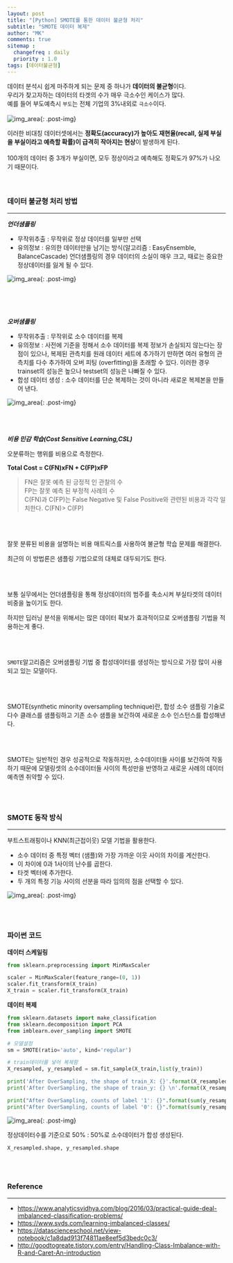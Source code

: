 ```yaml
---
layout: post
title: "[Python] SMOTE를 통한 데이터 불균형 처리"
subtitle: "SMOTE 데이터 복제"
author: "MK"
comments: true
sitemap :
  changefreq : daily
  priority : 1.0
tags: [데이터불균형]
---
```




데이터 분석시 쉽게 마주하게 되는 문제 중 하나가 **데이터의 불균형**이다. <br>
우리가 찾고자하는 데이터의 타겟의 수가 매우 극소수인 케이스가 많다.<br>
예를 들어 부도예측시 `부도`는 전체 기업의 3%내외로 `극소수`이다.
<br><br>
![img_area](/img/posting/2019-01-04-001-unbalance.PNG){: .post-img}

이러한 비대칭 데이터셋에서는 **정확도(accuracy)가 높아도 재현율(recall, 실제 부실을 부실이라고 예측할 확률)이 급격히 작아지는 현상**이 발생하게 된다.
<br><br>
100개의 데이터 중 3개가 부실이면, 모두 정상이라고 예측해도 정확도가 97%가 나오기 때문이다.
<br><br><br>
### 데이터 불균형 처리 방법
---


**_언더샘플링_**<br>

- 무작위추출 : 무작위로 정상 데이터를 일부만 선택
- 유의정보 : 유의한 데이터만을 남기는 방식(알고리즘 : EasyEnsemble, BalanceCascade)
언더샘플링의 경우 데이터의 소실이 매우 크고, 때로는 중요한 정상데이터를 잃게 될 수 있다.<br>

![img_area](/img/posting/2019-01-04-001-undersampling.PNG){: .post-img}

<br><br><br>

**_오버샘플링_**<br>

- 무작위추출 : 무작위로 소수 데이터를 복제
- 유의정보 : 사전에 기준을 정해서 소수 데이터를 복제
정보가 손실되지 않는다는 장점이 있으나, 복제된 관측치를 원래 데이터 세트에 추가하기 만하면 여러 유형의 관측치를 다수 추가하여 오버 피팅 (overfitting)을 초래할 수 있다. 이러한 경우 trainset의 성능은 높으나 testset의 성능은 나빠질 수 있다.<br>
- 합성 데이터 생성 : 소수 데이터를 단순 복제하는 것이 아니라 새로운 복제본을 만들어 낸다.<br>

![img_area](/img/posting/2019-01-04-001-oversampling.PNG){: .post-img}

<br><br><br>
**_비용 민감 학습(Cost Sensitive Learning,CSL)_**<br>

오분류하는 행위를 비용으로 측정한다.<br>

**Total Cost = C(FN)xFN + C(FP)xFP** <br>

>FN은 잘못 예측 된 긍정적 인 관찰의 수<br>
>FP는 잘못 예측 된 부정적 사례의 수<br>
>C(FN)과 C(FP)는 False Negative 및 False Positive와 관련된 비용과 각각 일치한다. C(FN)> C(FP)

<br><br>

잘못 분류된 비용을 설명하는 비용 매트릭스를 사용하여 불균형 학습 문제를 해결한다.<br>

최근의 이 방법론은 샘플링 기법으로의 대체로 대두되기도 한다.

<br><br>

보통 실무에서는 언더샘플링을 통해 정상데이터의 범주를 축소시켜 부실타겟의 데이터 비중을 높이기도 한다.<br>

하지만 딥러닝 분석을 위해서는 많은 데이터 확보가 효과적이므로 오버샘플링 기법을 적용하는게 좋다.

<br><br>

`SMOTE`알고리즘은 오버샘플링 기법 중 합성데이터를 생성하는 방식으로 가장 많이 사용되고 있는 모델이다.

<br><br>

SMOTE(synthetic minority oversampling technique)란, 합성 소수 샘플링 기술로 다수 클래스를 샘플링하고 기존 소수 샘플을 보간하여 새로운 소수 인스턴스를 합성해낸다.

<br><br>

SMOTE는 일반적인 경우 성공적으로 작동하지만, 소수데이터들 사이를 보간하여 작동하기 때문에 모델링셋의 소수데이터들 사이의 특성만을 반영하고 새로운 사례의 데이터 예측엔 취약할 수 있다.

<br><br>

### SMOTE 동작 방식
---

부트스트래핑이나 KNN(최근접이웃) 모델 기법을 활용한다.<br>

- 소수 데이터 중 특정 벡터 (샘플)와 가장 가까운 이웃 사이의 차이를 계산한다.
- 이 차이에 0과 1사이의 난수를 곱한다.
- 타겟 벡터에 추가한다.
- 두 개의 특정 기능 사이의 선분을 따라 임의의 점을 선택할 수 있다.

![img_area](/img/posting/2019-01-04-001-smote.PNG){: .post-img}

<br><br>

### 파이썬 코드

**데이터 스케일링**

```Python
from sklearn.preprocessing import MinMaxScaler

scaler = MinMaxScaler(feature_range=(0, 1))
scaler.fit_transform(X_train)
X_train = scaler.fit_transform(X_train)
```

**데이터 복제**

```Python
from sklearn.datasets import make_classification
from sklearn.decomposition import PCA
from imblearn.over_sampling import SMOTE

# 모델설정
sm = SMOTE(ratio='auto', kind='regular')

# train데이터를 넣어 복제함
X_resampled, y_resampled = sm.fit_sample(X_train,list(y_train))

print('After OverSampling, the shape of train_X: {}'.format(X_resampled.shape))
print('After OverSampling, the shape of train_y: {} \n'.format(X_resampled.shape))

print("After OverSampling, counts of label '1': {}".format(sum(y_resampled==1)))
print("After OverSampling, counts of label '0': {}".format(sum(y_resampled==0)))
```

![img_area](/img/posting/2019-01-04-001-smoteresult.PNG){: .post-img}

정상데이터수를 기준으로 50% : 50%로 소수데이터가 합성 생성된다.

```Python
X_resampled.shape, y_resampled.shape
```
<br><br>
### **Reference**
---
- <https://www.analyticsvidhya.com/blog/2016/03/practical-guide-deal-imbalanced-classification-problems/>
- <https://www.svds.com/learning-imbalanced-classes/>
- <https://datascienceschool.net/view-notebook/c1a8dad913f74811ae8eef5d3bedc0c3/>
- <http://goodtogreate.tistory.com/entry/Handling-Class-Imbalance-with-R-and-Caret-An-introduction>
